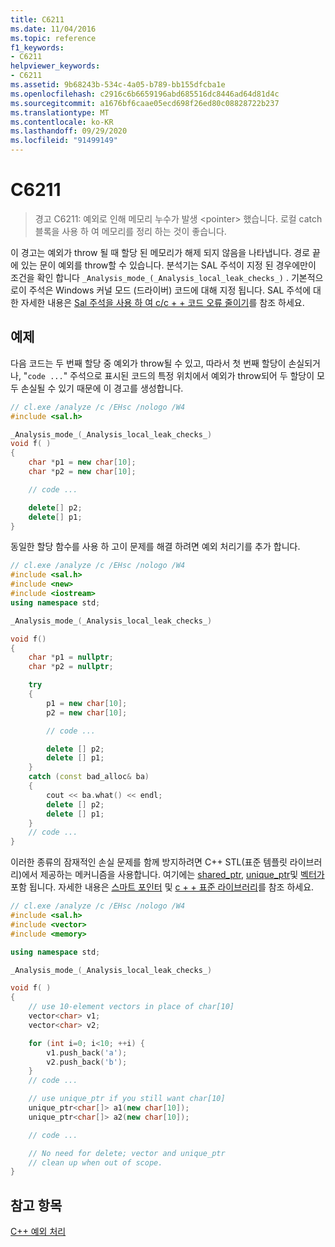 ```yaml
---
title: C6211
ms.date: 11/04/2016
ms.topic: reference
f1_keywords:
- C6211
helpviewer_keywords:
- C6211
ms.assetid: 9b68243b-534c-4a05-b789-bb155dfcba1e
ms.openlocfilehash: c2916c6b6659196abd685516dc8446ad64d81d4c
ms.sourcegitcommit: a1676bf6caae05ecd698f26ed80c08828722b237
ms.translationtype: MT
ms.contentlocale: ko-KR
ms.lasthandoff: 09/29/2020
ms.locfileid: "91499149"
---
```

# <a name="c6211"></a>C6211

> 경고 C6211: 예외로 인해 메모리 누수가 발생 \<pointer> 했습니다. 로컬 catch 블록을 사용 하 여 메모리를 정리 하는 것이 좋습니다.

이 경고는 예외가 throw 될 때 할당 된 메모리가 해제 되지 않음을 나타냅니다. 경로 끝에 있는 문이 예외를 throw할 수 있습니다. 분석기는 SAL 주석이 지정 된 경우에만이 조건을 확인 합니다 `_Analysis_mode_(_Analysis_local_leak_checks_)` . 기본적으로이 주석은 Windows 커널 모드 (드라이버) 코드에 대해 지정 됩니다. SAL 주석에 대 한 자세한 내용은 [Sal 주석을 사용 하 여 c/c + + 코드 오류 줄이기](../code-quality/using-sal-annotations-to-reduce-c-cpp-code-defects.md)를 참조 하세요.

## <a name="example"></a>예제

다음 코드는 두 번째 할당 중 예외가 throw될 수 있고, 따라서 첫 번째 할당이 손실되거나, "`code ...`" 주석으로 표시된 코드의 특정 위치에서 예외가 throw되어 두 할당이 모두 손실될 수 있기 때문에 이 경고를 생성합니다.

```cpp
// cl.exe /analyze /c /EHsc /nologo /W4
#include <sal.h>

_Analysis_mode_(_Analysis_local_leak_checks_)
void f( )
{
    char *p1 = new char[10];
    char *p2 = new char[10];

    // code ...

    delete[] p2;
    delete[] p1;
}
```

동일한 할당 함수를 사용 하 고이 문제를 해결 하려면 예외 처리기를 추가 합니다.

```cpp
// cl.exe /analyze /c /EHsc /nologo /W4
#include <sal.h>
#include <new>
#include <iostream>
using namespace std;

_Analysis_mode_(_Analysis_local_leak_checks_)

void f()
{
    char *p1 = nullptr;
    char *p2 = nullptr;

    try
    {
        p1 = new char[10];
        p2 = new char[10];

        // code ...

        delete [] p2;
        delete [] p1;
    }
    catch (const bad_alloc& ba)
    {
        cout << ba.what() << endl;
        delete [] p2;
        delete [] p1;
    }
    // code ...
}
```

이러한 종류의 잠재적인 손실 문제를 함께 방지하려면 C++ STL(표준 템플릿 라이브러리)에서 제공하는 메커니즘을 사용합니다. 여기에는 [shared_ptr](../standard-library/shared-ptr-class.md), [unique_ptr](../standard-library/unique-ptr-class.md)및 [벡터가](../standard-library/vector.md)포함 됩니다. 자세한 내용은 [스마트 포인터](../cpp/smart-pointers-modern-cpp.md) 및 [c + + 표준 라이브러리](../standard-library/cpp-standard-library-reference.md)를 참조 하세요.

```cpp
// cl.exe /analyze /c /EHsc /nologo /W4
#include <sal.h>
#include <vector>
#include <memory>

using namespace std;

_Analysis_mode_(_Analysis_local_leak_checks_)

void f( )
{
    // use 10-element vectors in place of char[10]
    vector<char> v1;
    vector<char> v2;

    for (int i=0; i<10; ++i) {
        v1.push_back('a');
        v2.push_back('b');
    }
    // code ...

    // use unique_ptr if you still want char[10]
    unique_ptr<char[]> a1(new char[10]);
    unique_ptr<char[]> a2(new char[10]);

    // code ...

    // No need for delete; vector and unique_ptr
    // clean up when out of scope.
}
```

## <a name="see-also"></a>참고 항목

[C++ 예외 처리](../cpp/exception-handling-in-visual-cpp.md)

